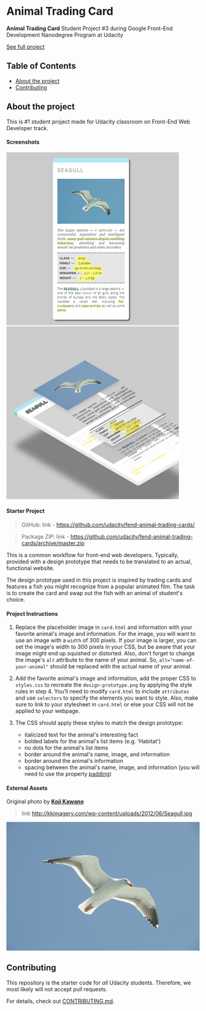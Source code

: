 # Animal Trading Card

**Animal Trading Card**
Student Project #3 during Google Front-End Development Nanodegree Program at Udacity

[See full project](https://dominicom.github.io/animal-trading-card/)

## Table of Contents

* [About the project](#about-the-project)
* [Contributing](#contributing)

## About the project
This is #1 student project made for Udacity classroom on Front-End Web Developer track.

#### Screenshots
![screenshot](img/screenshot.jpg)
![screenshot](img/visual.jpg)

#### Starter Project
> GitHub:
> link - https://github.com/udacity/fend-animal-trading-cards/

>Package ZIP:
> link - https://github.com/udacity/fend-animal-trading-cards/archive/master.zip

This is a common workflow for front-end web developers. Typically, provided with a design prototype that needs to be translated to an actual, functional website.

The design prototype used in this project is inspired by trading cards and features a fish you might recognize from a popular animated film. The task is to create the card and swap out the fish with an animal of student's choice.

#### Project Instructions
1.  Replace the placeholder image in  `card.html`  and information with your favorite animal's image and information. For the image, you will want to use an image with a  `width`  of 300 pixels. If your image is larger, you can set the image's width to 300 pixels in your CSS, but be aware that your image might end up squished or distorted. Also, don't forget to change the image's  `alt`  attribute to the name of your animal. So,  `alt="name-of-your-animal"`  should be replaced with the actual name of your animal.

2.  Add the favorite animal's image and information, add the proper CSS to  `styles.css`  to recreate the  `design-prototype.png`  by applying the style rules in step 4. You’ll need to modify  `card.html`  to include  `attributes`  and use  `selectors`  to specify the elements you want to style. Also, make sure to link to your stylesheet in  `card.html`  or else your CSS will not be applied to your webpage.
3.  The CSS should apply these styles to match the design prototype:
    -   italicized text for the animal's interesting fact
    -   bolded labels for the animal's list items (e.g. 'Habitat')
    -   no dots for the animal's list items
    -   border around the animal's name, image, and information
    -   border around the animal's information
    -   spacing between the animal's name, image, and information (you will need to use the property  [padding](https://developer.mozilla.org/en-US/docs/Web/CSS/padding))

#### External Assets
Original photo by [**Koji Kawano**](http://kkimagery.com/)
> link http://kkimagery.com/wp-content/uploads/2012/06/Seagull.jpg

![screenshot](img/seagull.jpg)

## Contributing

This repository is the starter code for _all_ Udacity students. Therefore, we most likely will not accept pull requests.

For details, check out [CONTRIBUTING.md](CONTRIBUTING.md).
